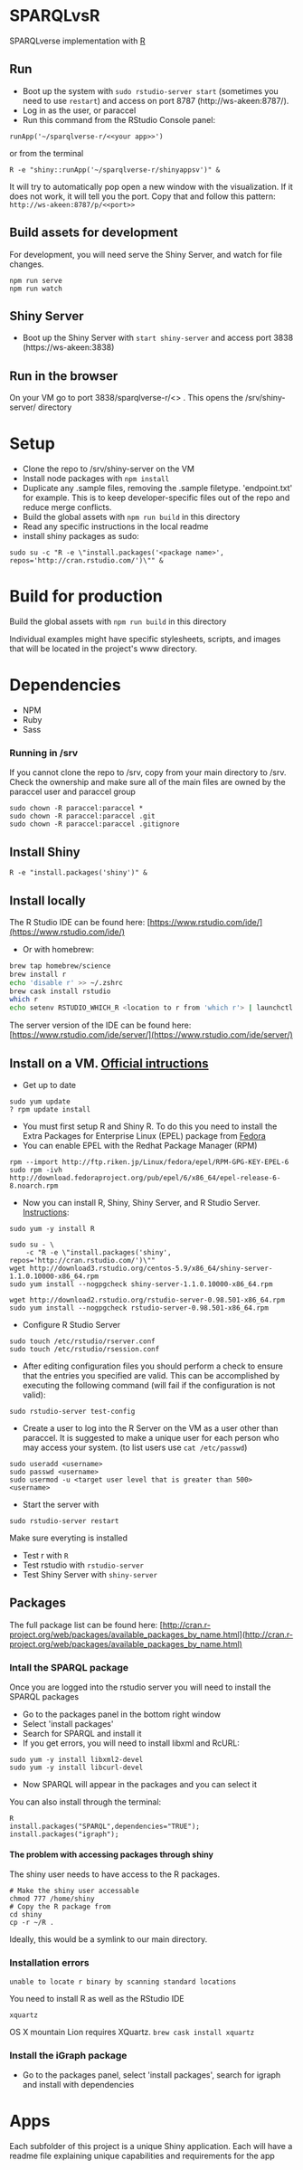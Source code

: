 # SPARQLvsR

SPARQLverse implementation with [R](http://www.rstudio.com/)

## Run

- Boot up the system with `sudo rstudio-server start` (sometimes you need to use `restart`) and access on port 8787 (http://ws-akeen:8787/).
- Log in as the user, or paraccel
- Run this command from the RStudio Console panel:
```
runApp('~/sparqlverse-r/<<your app>>')
```
or from the terminal 
```
R -e "shiny::runApp('~/sparqlverse-r/shinyappsv')" &
```
It will try to automatically pop open a new window with the visualization. If it does not work, it will tell you the port. Copy that and follow this pattern: `http://ws-akeen:8787/p/<<port>>`

## Build assets for development

For development, you will need serve the Shiny Server, and watch for file changes.
```
npm run serve
npm run watch
```

## Shiny Server

- Boot up the Shiny Server with `start shiny-server` and access port 3838 (https://ws-akeen:3838)

## Run in the browser

On your VM go to port 3838/sparqlverse-r/<<your app>> . This opens the /srv/shiny-server/ directory

# Setup 

- Clone the repo to /srv/shiny-server on the VM
- Install node packages with `npm install`
- Duplicate any .sample files, removing the .sample filetype. 'endpoint.txt' for example. This is to keep developer-specific files out of the repo and reduce merge conflicts.
- Build the global assets with `npm run build` in this directory
- Read any specific instructions in the local readme
- install shiny packages as sudo:
```
sudo su -c "R -e \"install.packages('<package name>', repos='http://cran.rstudio.com/')\"" &
```

# Build for production

Build the global assets with `npm run build` in this directory

Individual examples might have specific stylesheets, scripts, and images that will be located in the project's www directory.

# Dependencies
- NPM
- Ruby
- Sass

### Running in /srv
If you cannot clone the repo to /srv, copy from your main directory to /srv. Check the ownership and make sure all of the main files are owned by the paraccel user and paraccel group
```
sudo chown -R paraccel:paraccel *
sudo chown -R paraccel:paraccel .git 
sudo chown -R paraccel:paraccel .gitignore
```
## Install Shiny
```
R -e "install.packages('shiny')" &
```

## Install locally

The R Studio IDE can be found here: [https://www.rstudio.com/ide/](https://www.rstudio.com/ide/)
- Or with homebrew:
```bash
brew tap homebrew/science
brew install r
echo 'disable r' >> ~/.zshrc
brew cask install rstudio
which r
echo setenv RSTUDIO_WHICH_R <location to r from 'which r'> | launchctl
```

The server version of the IDE can be found here: [https://www.rstudio.com/ide/server/](https://www.rstudio.com/ide/server/)

## Install on a VM. [Official intructions](http://www.rstudio.com/shiny/server/install-opensource)

- Get up to date
```
sudo yum update
? rpm update install
```
- You must first setup R and Shiny R. To do this you need to install the Extra Packages for Enterprise Linux (EPEL) package from [Fedora](https://fedoraproject.org/wiki/EPEL) 
- You can enable EPEL with the Redhat Package Manager (RPM)
```
rpm --import http://ftp.riken.jp/Linux/fedora/epel/RPM-GPG-KEY-EPEL-6
sudo rpm -ivh http://download.fedoraproject.org/pub/epel/6/x86_64/epel-release-6-8.noarch.rpm
```
- Now you can install R, Shiny, Shiny Server, and R Studio Server. [Instructions](http://www.rstudio.com/shiny/server/install-opensource):
```
sudo yum -y install R

sudo su - \
    -c "R -e \"install.packages('shiny', repos='http://cran.rstudio.com/')\""
wget http://download3.rstudio.org/centos-5.9/x86_64/shiny-server-1.1.0.10000-x86_64.rpm
sudo yum install --nogpgcheck shiny-server-1.1.0.10000-x86_64.rpm

wget http://download2.rstudio.org/rstudio-server-0.98.501-x86_64.rpm
sudo yum install --nogpgcheck rstudio-server-0.98.501-x86_64.rpm
```
- Configure R Studio Server
```
sudo touch /etc/rstudio/rserver.conf
sudo touch /etc/rstudio/rsession.conf
```
- After editing configuration files you should perform a check to ensure that the entries you specified are valid. This can be accomplished by executing the following command (will fail if the configuration is not valid):
```
sudo rstudio-server test-config
```
- Create a user to log into the R Server on the VM as a user other than paraccel. It is suggested to make a unique user for each person who may access your system. (to list users use `cat /etc/passwd`)
```
sudo useradd <username>
sudo passwd <username>
sudo usermod -u <target user level that is greater than 500> <username>
```
- Start the server with
```
sudo rstudio-server restart
```

Make sure everyting is installed

- Test r with `R`
- Test rstudio with `rstudio-server`
- Test Shiny Server with `shiny-server`

## Packages

The full package list can be found here: [http://cran.r-project.org/web/packages/available_packages_by_name.html](http://cran.r-project.org/web/packages/available_packages_by_name.html)


### Intall the SPARQL package
Once you are logged into the rstudio server you will need to install the SPARQL packages

- Go to the packages panel in the bottom right window
- Select 'install packages'
- Search for SPARQL and install it
- If you get errors, you will need to install libxml and RcURL:
```
sudo yum -y install libxml2-devel
sudo yum -y install libcurl-devel
```
- Now SPARQL will appear in the packages and you can select it

You can also install through the terminal:
```
R
install.packages("SPARQL",dependencies="TRUE");
install.packages("igraph");
```

#### The problem with accessing packages through shiny

The shiny user needs to have access to the R packages.

```
# Make the shiny user accessable
chmod 777 /home/shiny
# Copy the R package from 
cd shiny
cp -r ~/R .
```

Ideally, this would be a symlink to our main directory. 

### Installation errors

`unable to locate r binary by scanning standard locations`

You need to install R as well as the RStudio IDE

`xquartz`

OS X mountain Lion requires XQuartz.
`brew cask install xquartz`

### Install the iGraph package

- Go to the packages panel, select 'install packages', search for igraph and install with dependencies

# Apps

Each subfolder of this project is a unique Shiny application. Each will have a readme file explaining unique capabilities and requirements for the app

